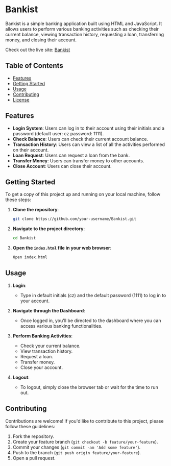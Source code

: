# Bankist

Bankist is a simple banking application built using HTML and JavaScript. It allows users to perform various banking activities such as checking their current balance, viewing transaction history, requesting a loan, transferring money, and closing their account.

Check out the live site: [Bankist](https://thenewbankist.netlify.app/)

## Table of Contents

- [Features](#features)
- [Getting Started](#getting-started)
- [Usage](#usage)
- [Contributing](#contributing)
- [License](#license)

## Features

- **Login System**: Users can log in to their account using their initials and a password (default user: cz password: 1111).
- **Check Balance**: Users can check their current account balance.
- **Transaction History**: Users can view a list of all the activities performed on their account.
- **Loan Request**: Users can request a loan from the bank.
- **Transfer Money**: Users can transfer money to other accounts.
- **Close Account**: Users can close their account.

## Getting Started

To get a copy of this project up and running on your local machine, follow these steps:

1. **Clone the repository**:

   ```bash
   git clone https://github.com/your-username/Bankist.git
   ```

2. **Navigate to the project directory**:

   ```bash
   cd Bankist
   ```

3. **Open the `index.html` file in your web browser**:
   ```bash
   Open index.html
   ```

## Usage

1. **Login**:

   - Type in default initials (cz) and the default password (1111) to log in to your account.

2. **Navigate through the Dashboard**:

   - Once logged in, you'll be directed to the dashboard where you can access various banking functionalities.

3. **Perform Banking Activities**:

   - Check your current balance.
   - View transaction history.
   - Request a loan.
   - Transfer money.
   - Close your account.

4. **Logout**:
   - To logout, simply close the browser tab or wait for the time to run out.

## Contributing

Contributions are welcome! If you'd like to contribute to this project, please follow these guidelines:

1. Fork the repository.
2. Create your feature branch (`git checkout -b feature/your-feature`).
3. Commit your changes (`git commit -am 'Add some feature'`).
4. Push to the branch (`git push origin feature/your-feature`).
5. Open a pull request.
